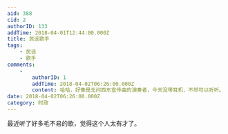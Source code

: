 ```yaml
---
aid: 388
cid: 2
authorID: 133
addTime: 2018-04-01T12:44:00.000Z
title: 民谣歌手
tags:
    - 民谣
    - 歌手
comments:
    -
        authorID: 1
        addTime: 2018-04-02T06:26:00.000Z
        content: 哈哈，好像是无问西东宣传曲的演奏者，今天没带耳机，不然可以听听。
date: 2018-04-02T06:26:00.000Z
category: 时政
---
```


最近听了好多毛不易的歌，觉得这个人太有才了。
